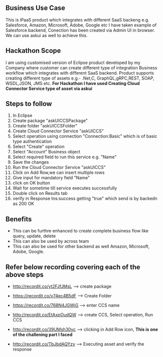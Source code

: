 ## Business Use Case
This is iPaaS product which integrates with different SaaS backeng e.g. Salesforce, Amazon, Microsoft, Adobe, Google etc
I have taken example of Salesforce backend, Conection has been created via Admin UI in browser. We can use askui as well to achieve this.

## Hackathon Scope
I am using customised version of Eclipse product developed by my Company where customer can create different type of integration Business workflow which integrates with different SaaS backend.
Product supports creating different type of assets e.g.- .Net,C, GraphQL,gRPC,REST, SOAP, WSDL,JSON, JMS etc.
**For Hackathon I have used Creating Cloud Connector Service type of asset via askui**

## Steps to follow
1.	In Eclipse 
2.	Create package "askUICCSPackage"
3.	Create folder "askUICCSFolder"
4.	Create Cloud Connector Service "askUICCS"
5.	Select operation using connection "Connection:Basic" which is of basic type authentication
6.	Select "Create" operation
7.	Select "Account" Business object
8.	Select required field to run this service e.g. "Name"
9.	Save the changes
10.	Run the  Cloud Connector Service "askUICCS"
11.	Click on Add Row,we can insert multiple rows
12.	Give input for mandatory field "Name"
13.	click on OK button
14.	Wait for sometime till service executes successfully
15.	Double click on Results tab
16.	verify in Response tns:success getting "true" which send is by backedn as 200 OK



## Benefits
- This can be furthre enhanced to create complete business flow like query, update, delete
- This can also be used by across team
- This can also be used for other backend as well Amazon, Microsoft, Adobe, Google.



## Refer below recording covering each of the above steps

- http://recordit.co/yt2FJfJMsL --> create package

- https://recordit.co/v74ec4B5dF  --> Create Folder

- https://recordit.co/768N4JGWjG --> enter CCS name

- http://recordit.co/EtAxpOudQW --> create CCS, Select operation, Run CCS

- http://recordit.co/39UMsh30yc --> clicking in Add Row icon, **This is one of the challening part I faced**

- http://recordit.co/TbJbdAQYzy   --> Executing asset and verify the response
